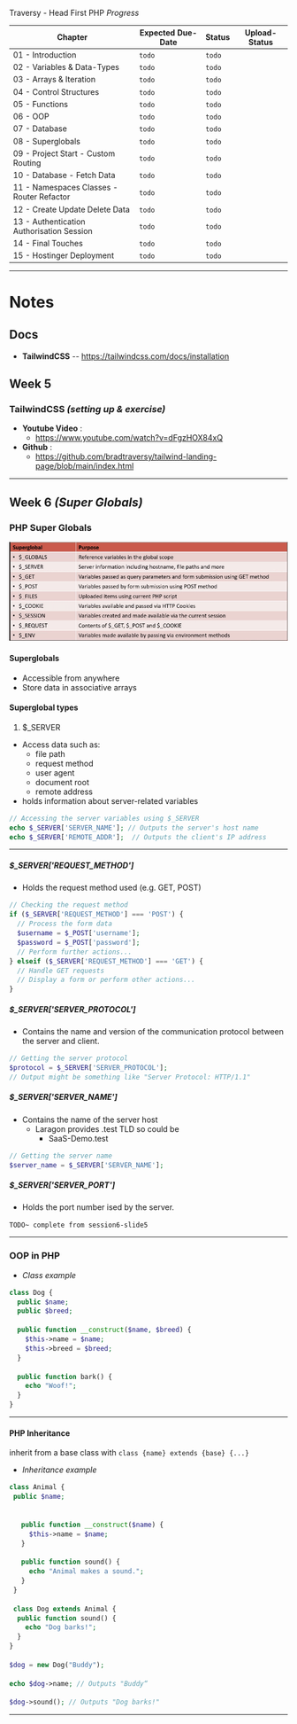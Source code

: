 Traversy - Head First PHP _Progress_

| **Chapter** | **Expected Due-Date** | **Status** | **Upload-Status** |
|-------------|-----------------------|------------|-------------------|
| 01 - Introduction | `todo`                | `todo`     |    |
| 02 - Variables & Data-Types | `todo`                | `todo`     |    |
| 03 - Arrays & Iteration | `todo`                | `todo`     |    |
| 04 - Control Structures | `todo`                | `todo`     |    |
| 05 - Functions | `todo`                | `todo`     |    |
| 06 - OOP | `todo`                | `todo`     |    |
| 07 - Database | `todo`                | `todo`     |    |
| 08 - Superglobals | `todo`                | `todo`     |    |
| 09 - Project Start - Custom Routing | `todo`                | `todo`     |    |
| 10 - Database - Fetch Data | `todo`                | `todo`     |    |
| 11 - Namespaces Classes - Router Refactor | `todo`                | `todo`     |    |
| 12 - Create Update Delete Data | `todo`                | `todo`     |    |
| 13 - Authentication Authorisation Session | `todo`                | `todo`     |    |
| 14 - Final Touches | `todo`                | `todo`     |    |
| 15 - Hostinger Deployment | `todo`                | `todo`     |    |

---

# Notes

## Docs
- **TailwindCSS** -- https://tailwindcss.com/docs/installation

## Week 5

### TailwindCSS _(setting up & exercise)_
- **Youtube Video** :
  - https://www.youtube.com/watch?v=dFgzHOX84xQ
- **Github** :
  - https://github.com/bradtraversy/tailwind-landing-page/blob/main/index.html   

---

## Week 6 _(Super Globals)_

### PHP Super Globals

<img src="https://github.com/Nathan-Bransby-NMT/Dual-Diploma-2024/blob/main/Assets/superglobals.png?raw=true" alt="PHP superglobals"/>

#### Superglobals
- Accessible from anywhere
- Store data in associative arrays

#### Superglobal types
1. $_SERVER
- Access data such as:
  - file path
  - request method
  - user agent
  - document root
  - remote address
- holds information about server-related variables

```PHP
// Accessing the server variables using $_SERVER
echo $_SERVER['SERVER_NAME']; // Outputs the server's host name
echo $_SERVER['REMOTE_ADDR'];  // Outputs the client's IP address
```

---

##### $_SERVER['REQUEST_METHOD']
- Holds the request method used (e.g. GET, POST)

```PHP
// Checking the request method
if ($_SERVER['REQUEST_METHOD'] === 'POST') {
  // Process the form data
  $username = $_POST['username'];
  $password = $_POST['password'];
  // Perform further actions...
} elseif ($_SERVER['REQUEST_METHOD'] === 'GET') {
  // Handle GET requests
  // Display a form or perform other actions...
}
```

##### $_SERVER['SERVER_PROTOCOL']
- Contains the name and version of the communication protocol between the server and client.

```PHP
// Getting the server protocol
$protocol = $_SERVER['SERVER_PROTOCOL'];
// Output might be something like "Server Protocol: HTTP/1.1"
```

##### $_SERVER['SERVER_NAME']
- Contains the name of the server host
  - Laragon provides .test TLD so could be 
     - SaaS-Demo.test

```PHP
// Getting the server name
$server_name = $_SERVER['SERVER_NAME'];
```

##### $_SERVER['SERVER_PORT']
- Holds the port number ised by the server.

``TODO~ complete from session6-slide5``

---

### OOP in PHP

- _Class example_

```PHP
class Dog { 
  public $name; 
  public $breed; 

  public function __construct($name, $breed) { 
    $this->name = $name; 
    $this->breed = $breed; 
  } 

  public function bark() { 
    echo "Woof!"; 
  } 
}
```

---

#### PHP Inheritance

inherit from a base class with `class {name} extends {base} {...}` 

- _Inheritance example_

```PHP
class Animal {
 public $name;


   public function __construct($name) {
     $this->name = $name;
   }

   public function sound() {
     echo "Animal makes a sound.";
   }
 } 

 class Dog extends Animal { 
  public function sound() { 
    echo "Dog barks!"; 
  } 
} 

$dog = new Dog("Buddy"); 

echo $dog->name; // Outputs "Buddy“
 
$dog->sound(); // Outputs "Dog barks!"
```

---

